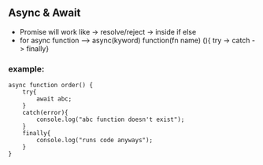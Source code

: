 ## Async & Await

* Promise will work like -> resolve/reject -> inside if else
* for async function --> async(kyword) function(fn name) (){ try -> catch -> finally}

### example:
```
async function order() {
    try{
        await abc;
    }
    catch(error){
        console.log("abc function doesn't exist");
    }
    finally{
        console.log("runs code anyways");
    }
}
```
